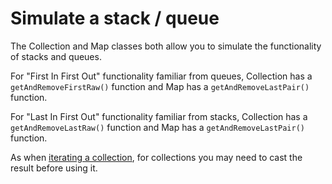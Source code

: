 # Simulate a stack / queue

The Collection and Map classes both allow you to simulate the functionality of stacks and queues.

For "First In First Out" functionality familiar from queues, Collection has a `getAndRemoveFirstRaw()` function and Map has a `getAndRemoveLastPair()` function.

For "Last In First Out" functionality familiar from stacks, Collection has a `getAndRemoveLastRaw()` function and Map has a `getAndRemoveLastPair()` function.

As when [iterating a collection](./iterate.md#using-raw-output), for collections you may need to cast the result before using it.